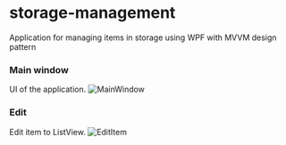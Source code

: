 # storage-management
Application for managing items in storage using WPF with MVVM design pattern

### Main window
UI of the application.
![MainWindow](https://user-images.githubusercontent.com/45886346/108181517-b4b35880-7110-11eb-815c-44fc26fc5101.png)

### Edit
Edit item to ListView.
![EditItem](https://user-images.githubusercontent.com/45886346/108181601-ceed3680-7110-11eb-8a74-90fd42c266ac.png)

